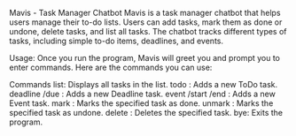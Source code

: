 Mavis - Task Manager Chatbot
Mavis is a task manager chatbot that helps users manage their to-do lists. Users can add tasks, mark them as done or undone, delete tasks, and list all tasks. The chatbot tracks different types of tasks, including simple to-do items, deadlines, and events.

Usage:
Once you run the program, Mavis will greet you and prompt you to enter commands. Here are the commands you can use:

Commands
list: Displays all tasks in the list.
todo <task description>: Adds a new ToDo task.
deadline <task description> /due <due date>: Adds a new Deadline task.
event <task description> /start <start date> /end <end date>: Adds a new Event task.
mark <task number>: Marks the specified task as done.
unmark <task number>: Marks the specified task as undone.
delete <task number>: Deletes the specified task.
bye: Exits the program.